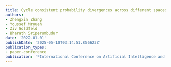 ```yaml
---
title: Cycle consistent probability divergences across different spaces
authors:
- Zhengxin Zhang
- Youssef Mroueh
- Ziv Goldfeld
- Bharath Sriperumbudur
date: '2022-01-01'
publishDate: '2025-05-18T03:14:51.856623Z'
publication_types:
- paper-conference
publication: '*International Conference on Artificial Intelligence and Statistics*'
---
```

